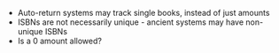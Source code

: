  * Auto-return systems may track single books, instead of just amounts
 * ISBNs are not necessarily unique - ancient systems may have non-unique ISBNs
 * Is a 0 amount allowed?
